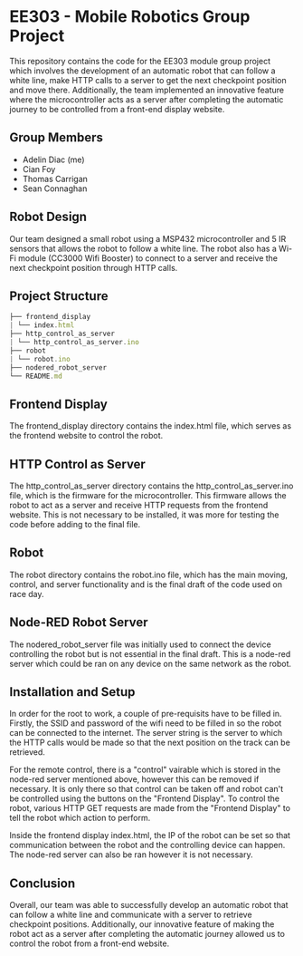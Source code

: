 # EE303 - Mobile Robotics Group Project

This repository contains the code for the EE303 module group project which involves the development of an automatic robot that can follow a white line, make HTTP calls to a server to get the next checkpoint position and move there. Additionally, the team implemented an innovative feature where the microcontroller acts as a server after completing the automatic journey to be controlled from a front-end display website.

## Group Members

- Adelin Diac (me)
- Cian Foy
- Thomas Carrigan
- Sean Connaghan

## Robot Design

Our team designed a small robot using a MSP432 microcontroller and 5 IR sensors that allows the robot to follow a white line. The robot also has a Wi-Fi module (CC3000 Wifi Booster) to connect to a server and receive the next checkpoint position through HTTP calls.

## Project Structure

```javascript
├── frontend_display
| └── index.html
├── http_control_as_server
| └── http_control_as_server.ino
├── robot
| └── robot.ino
├── nodered_robot_server
└── README.md
```

## Frontend Display

The frontend_display directory contains the index.html file, which serves as the frontend website to control the robot.

## HTTP Control as Server

The http_control_as_server directory contains the http_control_as_server.ino file, which is the firmware for the microcontroller. This firmware allows the robot to act as a server and receive HTTP requests from the frontend website. This is not necessary to be installed, it was more for testing the code before adding to the final file.

## Robot

The robot directory contains the robot.ino file, which has the main moving, control, and server functionality and is the final draft of the code used on race day.

## Node-RED Robot Server

The nodered_robot_server file was initially used to connect the device controlling the robot but is not essential in the final draft. This is a node-red server which could be ran on any device on the same network as the robot.

## Installation and Setup

In order for the root to work, a couple of pre-requisits have to be filled in. Firstly, the SSID and password of the wifi need to be filled in so the robot can be connected to the internet. The server string is the server to which the HTTP calls would be made so that the next position on the track can be retrieved.

For the remote control, there is a "control" vairable which is stored in the node-red server mentioned above, however this can be removed if necessary. It is only there so that control can be taken off and robot can't be controlled using the buttons on the "Frontend Display". To control the robot, various HTTP GET requests are made from the "Frontend Display" to tell the robot which action to perform.

Inside the frontend display index.html, the IP of the robot can be set so that communication between the robot and the controlling device can happen. The node-red server can also be ran however it is not necessary.

## Conclusion

Overall, our team was able to successfully develop an automatic robot that can follow a white line and communicate with a server to retrieve checkpoint positions. Additionally, our innovative feature of making the robot act as a server after completing the automatic journey allowed us to control the robot from a front-end website.
